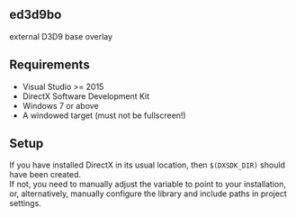 ## ed3d9bo
external D3D9 base overlay

## Requirements
* Visual Studio >= 2015
* DirectX Software Development Kit
* Windows 7 or above
* A windowed target (must not be fullscreen!)

## Setup
If you have installed DirectX in its usual location, then `$(DXSDK_DIR)` should have been created.  
If not, you need to manually adjust the variable to point to your installation, or, alternatively, manually configure the library and include paths in project settings.